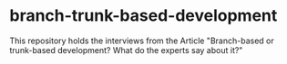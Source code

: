 # branch-trunk-based-development
This repository holds the interviews from the Article "Branch-based or trunk-based development?  What do the experts say about it?"
